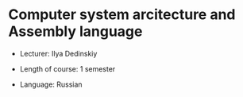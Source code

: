 # Computer system arcitecture and Assembly language

* Lecturer: Ilya Dedinskiy

* Length of course: 1 semester

* Language: Russian
